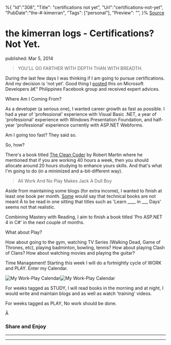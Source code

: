 ﻿%{
    "Id":"308",
    "Title": "certifications not yet",
    "Url":"certifications-not-yet",
    "PubDate":"the-#-kimerran",
    "Tags": ["personal"],
    "Preview": "",
}%
[Source](http://markhughneri.com/blog/1381/certifications-not-yet/ "Permalink to the kimerran logs - Certifications? Not Yet.")

# the kimerran logs - Certifications? Not Yet.

published: Mar 5, 2014

> YOU'LL GO FARTHER WITH DEPTH THAN WITH BREADTH.

During the last few days I was thinking if I am going to pursue certifications. And my decision is 'not yet'. Good thing I [posted][1] this on Microsoft Developers â€“ Philippines Facebook group and received expert advices.

Where Am I Coming From?

As a developer (a serious one), I wanted career growth as fast as possible. I had a year of 'professional' experience with Visual Basic .NET, a year of 'professional' experience with Windows Presentation Foundation, and half-year 'professional' experience currently with ASP.NET Webforms.

Am I going too fast? They said so.

So, how?

There's a book titled [The Clean Coder][2] by Robert Martin where he mentioned that if you are working 40 hours a week, then you should allocate around 20 hours studying to enhance yours skills. And that's what I'm going to do (in a minimized and a-bit-different way).

> All Work And No Play Makes Jack A Dull Boy

Aside from maintaining some blogs (for extra income), I wanted to finish at least one book per month. [Some][3] would say that technical books are not meant Â to be read in one sitting that titles such as 'Learn ____ in ___ Days' seems not that realistic.

Combining Mastery with Reading, I aim to finish a book titled 'Pro ASP.NET 4 in C#' in the next couple of months.

What about Play?

How about going to the gym, watching TV Series (Walking Dead, Game of Thrones, etc), playing badminton, bowling, tennis? How about playing Clash of Clans? How about watching movies and playing the guitar?

Time Management! Starting this week I will do a fortnightly cycle of WORK and PLAY. Enter my Calendar.

![My Work-Play Calendar][4]![My Work-Play Calendar][5]

For weeks tagged as STUDY, I will read books in the morning and at night, I would write and maintain blogs and as well as watch 'training' videos.

For weeks tagged as PLAY, No work should be done.

Â 

### Share and Enjoy

* * *

* * *

[1]: https://www.facebook.com/groups/phinug/permalink/10151921292182927/?comment_id=10151923035137927&offset=0&total_comments=30
[2]: http://blog.christoffer.me/post/2011-11-26-9-things-i-learned-from-reading-the-clean-coder/#.UxX7avmSyD1
[3]: http://programmers.stackexchange.com/questions/17826/how-do-people-read-big-technical-books
[4]: http://markhughneri.com/blog/assets/loading.gif
[5]: http://markhughneri.com/blog/wp-content/uploads/2014/03/march-work-study-and-play.png
